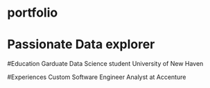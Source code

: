 # portfolio
# Passionate Data explorer


#Education
Garduate Data Science student 
University of New Haven

#Experiences
Custom Software Engineer Analyst at Accenture
